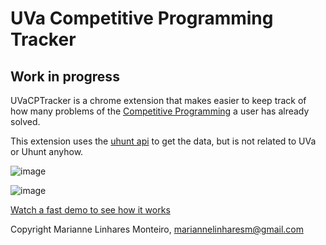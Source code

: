 # UVa Competitive Programming Tracker

## Work in progress

UVaCPTracker is a chrome extension that makes easier to keep track of how many
problems of the [Competitive Programming](http://cpbook.net/) a user has
already solved.

This extension uses the [uhunt api](http://uhunt.felix-halim.net/api) to get
the data, but is not related to UVa or Uhunt anyhow.

![image](https://github.com/mari-linhares/UVaCPTracker/tree/master/images/image1.png)

![image](https://github.com/mari-linhares/UVaCPTracker/tree/master/images/image2.png)

[Watch a fast demo to see how it works](https://www.youtube.com/watch?v=W06KaCY0qbU)


Copyright Marianne Linhares Monteiro, mariannelinharesm@gmail.com
